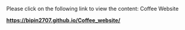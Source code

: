 Please click on the following link to view the content: Coffee Website

**https://bipin2707.github.io/Coffee_website/**
